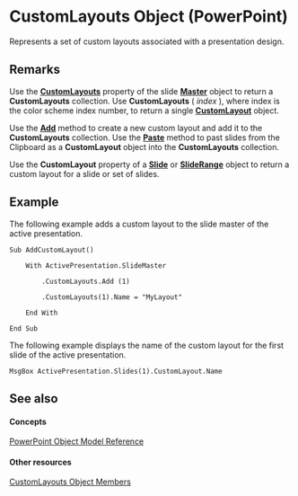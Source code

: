 
# CustomLayouts Object (PowerPoint)

Represents a set of custom layouts associated with a presentation design.


## Remarks

Use the  **[CustomLayouts](8364388f-71be-c6b7-5ab0-4150e6f62feb.md)** property of the slide **[Master](22e8805e-6469-1a34-7f7b-f1ea5c6c49ff.md)** object to return a **CustomLayouts** collection. Use **CustomLayouts** ( _index_ ), where index is the color scheme index number, to return a single **[CustomLayout](67829704-0314-aed2-5415-6736cefc197e.md)** object.

Use the  **[Add](d22dc23a-cb03-ab32-fd27-e360377369a9.md)** method to create a new custom layout and add it to the **CustomLayouts** collection. Use the **[Paste](d4fcd2db-3d6b-0c59-6ea3-f9aadf90ed04.md)** method to past slides from the Clipboard as a **CustomLayout** object into the **CustomLayouts** collection.

Use the  **CustomLayout** property of a **[Slide](afe42344-6898-00d2-ecc1-b0ed23a71fe8.md)** or **[SlideRange](440ab59d-744a-209f-bf28-d0acd3a21e1a.md)** object to return a custom layout for a slide or set of slides.


## Example

The following example adds a custom layout to the slide master of the active presentation.


```
Sub AddCustomLayout()

    With ActivePresentation.SlideMaster

        .CustomLayouts.Add (1)

        .CustomLayouts(1).Name = "MyLayout"

    End With

End Sub
```

The following example displays the name of the custom layout for the first slide of the active presentation.




```
MsgBox ActivePresentation.Slides(1).CustomLayout.Name
```


## See also


#### Concepts


[PowerPoint Object Model Reference](00acd64a-5896-0459-39af-98df2849849e.md)
#### Other resources


[CustomLayouts Object Members](c7496788-84ba-be9a-9c39-3fbbe36186b2.md)
